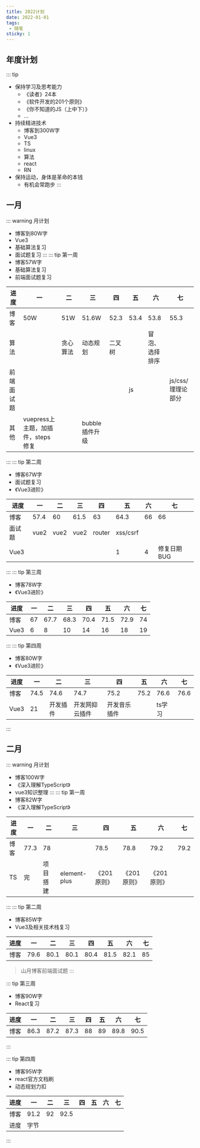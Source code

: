 ```yaml
---
title: 2022计划
date: 2022-01-01
tags:
 - 随笔
sticky: 1
---
```

<wangyiyun src="//music.163.com/outchain/player?type=2&id=1300595161&auto=0&height=66" />

## 年度计划
::: tip
* 保持学习及思考能力
    * 《读者》24本
    * 《软件开发的201个原则》
    * 《你不知道的JS（上中下）》
    * ...
* 持续精进技术
    * 博客到300W字
    * Vue3
    * TS
    * linux
    * 算法
    * react
    * RN
* 保持运动，身体是革命的本钱
    * 有机会常跑步
:::
## 一月
::: warning 月计划
* 博客到80W字
* Vue3
* 基础算法复习
* 面试题复习
:::
::: tip 第一周
* 博客57W字
* 基础算法复习
* 前端面试题复习

|进度|一|二|三|四|五|六|七|
|---|---|---|---|---|---|---|---|
|博客|50W|51W|51.6W|52.3|53.4|53.8|55.3|
|算法||贪心算法|动态规划|二叉树||冒泡、选择排序||
|前端面试题|||||js||js/css/理理论部分|
|其他|vuepress上主题，加插件，steps修复||bubble插件升级||||
:::
::: tip 第二周
* 博客67W字
* 面试题复习
* 《Vue3进阶》

|进度|一|二|三|四|五|六|七|
|---|---|---|---|---|---|---|---|
|博客|57.4|60|61.5|63|64.3|66|66||66|
|面试题|vue2|vue2|vue2|router|xss/csrf||
|Vue3|||||1|4|修复日期BUG|
:::
::: tip 第三周
* 博客78W字
* 《Vue3进阶》

|进度|一|二|三|四|五|六|七|
|---|---|---|---|---|---|---|---|
|博客|67|67.7|68.3|70.4|71.5|72.9|74|
|Vue3|6|8|10|14|16|18|19|
:::
::: tip 第四周
* 博客80W字
* 《Vue3进阶》

|进度|一|二|三|四|五|六|七|
|---|---|---|---|---|---|---|---|
|博客|74.5|74.6|74.7|75.2|75.2|76.6|76.6|
|Vue3|21|开发插件|开发网抑云插件|开发音乐插件||ts学习|
:::
## 二月
::: warning 月计划
* 博客100W字
* 《深入理解TypeScript》
* vue3知识整理
:::
::: tip 第一周
* 博客82W字
* 《深入理解TypeScript》

|进度|一|二|三|四|五|六|七|
|---|---|---|---|---|---|---|---|
|博客|77.3|78||78.5|78.8|79.2|79.2|
|TS|完|项目搭建|element-plus|《201原则》|《201原则》|《201原则》||
:::
::: tip 第二周
* 博客85W字
* Vue3及相关技术栈复习

|进度|一|二|三|四|五|六|七|
|---|---|---|---|---|---|---|---|
|博客|79.6|80.1|80.1| 80.4|81.5|82.1|85|
>山月博客前端面试题
:::

::: tip 第三周
* 博客90W字
* React复习

|进度|一|二|三|四|五|六|七|
|---|---|---|---|---|---|---|---|
|博客|86.3|87.2|87.3|88|89|89.8|90.5|
:::

::: tip 第四周
* 博客95W字
* react官方文档刷
* 动态规划力扣

|进度|一|二|三|四|五|六|七|
|---|---|---|---|---|---|---|---|
|博客|91.2|92|92.5|
|进度|字节||
:::